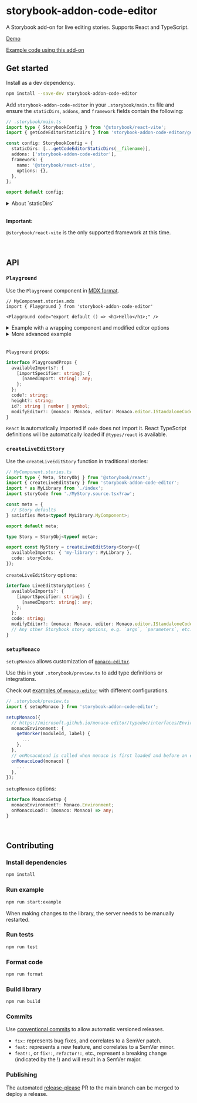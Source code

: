 # storybook-addon-code-editor

A Storybook add-on for live editing stories. Supports React and TypeScript.

[Demo](https://jeremyrh.github.io/storybook-addon-code-editor)

[Example code using this add-on](./example)

## Get started

Install as a dev dependency.

```sh
npm install --save-dev storybook-addon-code-editor
```

Add `storybook-addon-code-editor` in your `.storybook/main.ts` file and ensure the `staticDirs`, `addons`, and `framework` fields contain the following:

```ts
// .storybook/main.ts
import type { StorybookConfig } from '@storybook/react-vite';
import { getCodeEditorStaticDirs } from 'storybook-addon-code-editor/getStaticDirs';

const config: StorybookConfig = {
  staticDirs: [...getCodeEditorStaticDirs(__filename)],
  addons: ['storybook-addon-code-editor'],
  framework: {
    name: '@storybook/react-vite',
    options: {},
  },
};

export default config;
```

<details>
<summary>About `staticDirs`</summary>

`staticDirs` sets a list of directories of static files to be loaded by Storybook.
The editor ([monaco-editor](https://github.com/microsoft/monaco-editor)) requires these extra static files to be available at runtime.

Additional static files can be added using the `getExtraStaticDir` helper from `storybook-addon-code-editor/getStaticDirs`:

```ts
// .storybook/main.ts
import {
  getCodeEditorStaticDirs,
  getExtraStaticDir,
} from 'storybook-addon-code-editor/getStaticDirs';

const config: StorybookConfig =  {
  staticDirs: [
    ...getCodeEditorStaticDirs(),

    // files will be available at: /monaco-editor/esm/*
    getExtraStaticDir('monaco-editor/esm'),
```

</details>

<br />

**Important:**

`@storybook/react-vite` is the only supported framework at this time.

<br />

## API

### `Playground`

Use the `Playground` component in [MDX format](https://storybook.js.org/docs/writing-docs/mdx).

```mdx
// MyComponent.stories.mdx
import { Playground } from 'storybook-addon-code-editor'

<Playground code="export default () => <h1>Hello</h1>;" />
```

<details>
<summary>Example with a wrapping component and modified editor options</summary>

```mdx
import { Playground } from 'storybook-addon-code-editor';

<Playground
  defaultEditorOptions={{ minimap: { enabled: false } }}
  WrappingComponent={(props) => (
    <div style={{ background: '#EEE', padding: '10px' }}>{props.children}</div>
  )}
  code="export default () => <h1>Hello</h1>;"
/>
```

</details>

<details>
<summary>More advanced example</summary>

```mdx
// MyComponent.stories.mdx
import { Playground } from 'storybook-addon-code-editor';
import \* as MyLibrary from './index';
import storyCode from './MyStory.source.tsx?raw';

// TypeScript might complain about not finding this import or
// importing things from .d.ts files wihtout `import type`.
// Ignore this, we need the string contents of this file.
// @ts-ignore
import MyLibraryTypes from '../dist/types.d.ts?raw';

<Playground
  availableImports={{ 'my-library': MyLibrary }}
  code={storyCode}
  height="560px"
  id="unique id used to save edited code until the page is reloaded"
  modifyEditor={(monaco, editor) => {
    // editor docs: https://microsoft.github.io/monaco-editor/api/interfaces/monaco.editor.IStandaloneCodeEditor.html
    // monaco docs: https://microsoft.github.io/monaco-editor/api/modules/monaco.html
    editor.getModel().updateOptions({ tabSize: 2 });
    monaco.editor.setTheme('vs-dark');
    monaco.languages.typescript.typescriptDefaults.addExtraLib(
      MyLibraryTypes,
      'file:///node_modules/my-library/index.d.ts',
    );
  }}
/>
```

</details>

<br />

`Playground` props:

```ts
interface PlaygroundProps {
  availableImports?: {
    [importSpecifier: string]: {
      [namedImport: string]: any;
    };
  };
  code?: string;
  height?: string;
  id?: string | number | symbol;
  modifyEditor?: (monaco: Monaco, editor: Monaco.editor.IStandaloneCodeEditor) => any;
}
```

`React` is automatically imported if `code` does not import it.
React TypeScript definitions will be automatically loaded if `@types/react` is available.

### `createLiveEditStory`

Use the `createLiveEditStory` function in traditional stories:

```ts
// MyComponent.stories.ts
import type { Meta, StoryObj } from '@storybook/react';
import { createLiveEditStory } from 'storybook-addon-code-editor';
import * as MyLibrary from './index';
import storyCode from './MyStory.source.tsx?raw';

const meta = {
  // Story defaults
} satisfies Meta<typeof MyLibrary.MyComponent>;

export default meta;

type Story = StoryObj<typeof meta>;

export const MyStory = createLiveEditStory<Story>({
  availableImports: { 'my-library': MyLibrary },
  code: storyCode,
});
```

`createLiveEditStory` options:

```ts
interface LiveEditStoryOptions {
  availableImports?: {
    [importSpecifier: string]: {
      [namedImport: string]: any;
    };
  };
  code: string;
  modifyEditor?: (monaco: Monaco, editor: Monaco.editor.IStandaloneCodeEditor) => any;
  // Any other Storybook story options, e.g. `args`, `parameters`, etc..
}
```

### `setupMonaco`

`setupMonaco` allows customization of [`monaco-editor`](https://github.com/microsoft/monaco-editor).

Use this in your `.storybook/preview.ts` to add type definitions or integrations.

Check out [examples of `monaco-editor`](https://github.com/microsoft/monaco-editor/tree/ae158a25246af016a0c56e2b47df83bd4b1c2426/samples) with different configurations.

```ts
// .storybook/preview.ts
import { setupMonaco } from 'storybook-addon-code-editor';

setupMonaco({
  // https://microsoft.github.io/monaco-editor/typedoc/interfaces/Environment.html
  monacoEnvironment: {
    getWorker(moduleId, label) {
      ...
    },
  },
  // onMonacoLoad is called when monaco is first loaded and before an editor instance is created.
  onMonacoLoad(monaco) {
    ...
  },
});
```

`setupMonaco` options:

```ts
interface MonacoSetup {
  monacoEnvironment?: Monaco.Environment;
  onMonacoLoad?: (monaco: Monaco) => any;
}
```

<br />

## Contributing

### Install dependencies

```sh
npm install
```

### Run example

```sh
npm run start:example
```

When making changes to the library, the server needs to be manually restarted.

### Run tests

```sh
npm run test
```

### Format code

```sh
npm run format
```

### Build library

```sh
npm run build
```

### Commits

Use [conventional commits](https://www.conventionalcommits.org/en/v1.0.0/) to allow automatic versioned releases.

- `fix:` represents bug fixes, and correlates to a SemVer patch.
- `feat:` represents a new feature, and correlates to a SemVer minor.
- `feat!:`, or `fix!:`, `refactor!:`, etc., represent a breaking change (indicated by the !) and will result in a SemVer major.

### Publishing

The automated [release-please](https://github.com/googleapis/release-please) PR to the main branch can be merged to deploy a release.
